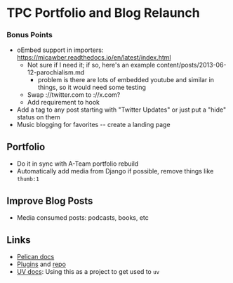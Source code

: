 # TPC Portfolio and Blog Relaunch

### Bonus Points

- oEmbed support in importers: https://micawber.readthedocs.io/en/latest/index.html
  - Not sure if I need it; if so, here's an example content/posts/2013-06-12-parochialism.md
    - problem is there are lots of embedded youtube and similar in things, so it would need some testing
  - Swap ://twitter.com to ://x.com?
  - Add requirement to hook
- Add a tag to any post starting with "Twitter Updates" or just put a "hide" status on them
- Music blogging for favorites -- create a landing page

## Portfolio

- Do it in sync with A-Team portfolio rebuild
- Automatically add media from Django if possible, remove things like `thumb:1`

## Improve Blog Posts

- Media consumed posts: podcasts, books, etc

## Links

- [Pelican docs](https://docs.getpelican.com/en/latest/)
- [Plugins](https://docs.getpelican.com/en/latest/plugins.html) and [repo](https://github.com/pelican-plugins)
- [UV docs](https://docs.astral.sh/uv/): Using this as a project to get used to `uv`
